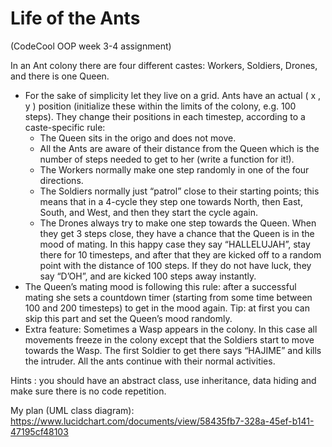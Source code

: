 # Life of the Ants
(CodeCool OOP week 3-4 assignment)

In an Ant colony there are four different castes: Workers, Soldiers, Drones, and there is one Queen.

* For the sake of simplicity let they live on a grid. Ants have an actual ( x , y ) position (initialize these within the limits of the colony, e.g. 100 steps). They change their positions in each timestep, according to a caste-specific rule:
    * The Queen sits in the origo and does not move.
    * All the Ants are aware of their distance from the Queen which is the number of steps needed to get to her (write a function for it!).
    * The Workers normally make one step randomly in one of the four directions.
    * The Soldiers normally just “patrol” close to their starting points; this means that in a 4-cycle they step one towards North, then East, South, and West, and then they start the cycle again.
    * The Drones always try to make one step towards the Queen. When they get 3 steps close, they have a chance that the Queen is in the mood of mating. In this happy case they say “HALLELUJAH”, stay there for 10 timesteps, and after that they are kicked off to a random point with the distance of 100 steps. If they do not have luck, they say “D’OH”, and are kicked 100 steps away instantly.
* The Queen’s mating mood is following this rule: after a successful mating she sets a countdown timer (starting from some time between 100 and 200 timesteps) to get in the mood again. Tip: at first you can skip this part and set the Queen’s mood randomly.
* Extra feature: Sometimes a Wasp appears in the colony. In this case all movements freeze in the colony except that the Soldiers start to move towards the Wasp. The first Soldier to get there says “HAJIME” and kills the intruder. All the ants continue with their normal activities.

Hints : you should have an abstract class, use inheritance, data hiding and make sure there is no code repetition.


My plan (UML class diagram): https://www.lucidchart.com/documents/view/58435fb7-328a-45ef-b141-47195cf48103